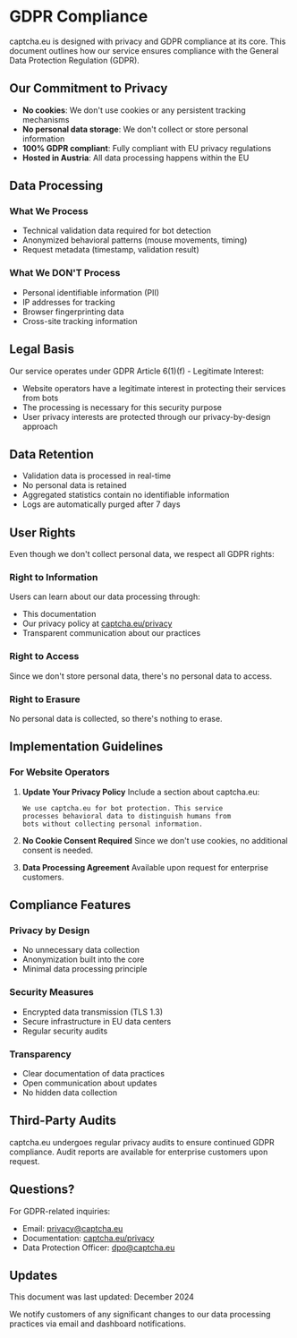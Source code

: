 # GDPR Compliance

captcha.eu is designed with privacy and GDPR compliance at its core. This document outlines how our service ensures compliance with the General Data Protection Regulation (GDPR).

## Our Commitment to Privacy

- **No cookies**: We don't use cookies or any persistent tracking mechanisms
- **No personal data storage**: We don't collect or store personal information
- **100% GDPR compliant**: Fully compliant with EU privacy regulations
- **Hosted in Austria**: All data processing happens within the EU

## Data Processing

### What We Process
- Technical validation data required for bot detection
- Anonymized behavioral patterns (mouse movements, timing)
- Request metadata (timestamp, validation result)

### What We DON'T Process
- Personal identifiable information (PII)
- IP addresses for tracking
- Browser fingerprinting data
- Cross-site tracking information

## Legal Basis

Our service operates under GDPR Article 6(1)(f) - Legitimate Interest:
- Website operators have a legitimate interest in protecting their services from bots
- The processing is necessary for this security purpose
- User privacy interests are protected through our privacy-by-design approach

## Data Retention

- Validation data is processed in real-time
- No personal data is retained
- Aggregated statistics contain no identifiable information
- Logs are automatically purged after 7 days

## User Rights

Even though we don't collect personal data, we respect all GDPR rights:

### Right to Information
Users can learn about our data processing through:
- This documentation
- Our privacy policy at [captcha.eu/privacy](https://www.captcha.eu/privacy)
- Transparent communication about our practices

### Right to Access
Since we don't store personal data, there's no personal data to access.

### Right to Erasure
No personal data is collected, so there's nothing to erase.

## Implementation Guidelines

### For Website Operators

1. **Update Your Privacy Policy**
   Include a section about captcha.eu:
   ```
   We use captcha.eu for bot protection. This service 
   processes behavioral data to distinguish humans from 
   bots without collecting personal information.
   ```

2. **No Cookie Consent Required**
   Since we don't use cookies, no additional consent is needed.

3. **Data Processing Agreement**
   Available upon request for enterprise customers.

## Compliance Features

### Privacy by Design
- No unnecessary data collection
- Anonymization built into the core
- Minimal data processing principle

### Security Measures
- Encrypted data transmission (TLS 1.3)
- Secure infrastructure in EU data centers
- Regular security audits

### Transparency
- Clear documentation of data practices
- Open communication about updates
- No hidden data collection

## Third-Party Audits

captcha.eu undergoes regular privacy audits to ensure continued GDPR compliance. Audit reports are available for enterprise customers upon request.

## Questions?

For GDPR-related inquiries:
- Email: privacy@captcha.eu
- Documentation: [captcha.eu/privacy](https://www.captcha.eu/privacy)
- Data Protection Officer: dpo@captcha.eu

## Updates

This document was last updated: December 2024

We notify customers of any significant changes to our data processing practices via email and dashboard notifications.